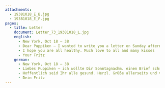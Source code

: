 ```yaml
---
attachments:
  - 19381018_E_B.jpg
  - 19381018_E_F.jpg
pages:
  - title: Letter
    document: Letter_73_19381018_L.jpg
    english:
      - New York, Oct 18 – 38
      - Dear Puppiken – I wanted to write you a letter on Sunday afternoon. Unfortunately, I was unable to because of my visit with the Leibholzs. That’s why I will only write a few lines to send you the enclosed card via the Queen Mary, which sails tomorrow. It is the same card that was lost. You now have everything you need. Send the enclosed card to Walther. He should set up a new appointment for you. I hope that you will now have success. I will write more these days [and send it with] the Europa, which sails on October 21.
      - I hope you are all healthy. Much love to all and many kisses
      - Your Fritz
    german:
      - New York, Oct 18 – 38
      - Liebes Puppiken – ich wollte Dir Sonntagnachm. einen Brief schreiben. Leider bin ich durch Besuch bei Leibholz verhindert worden. Ich schreibe Dir deshalb nur ein paar Reihen, um Dir die beiliegende Karte mit der „Queen Mary“, die morgen segelt, zu senden. Es ist dieselbe Karte, die verloren gegangen ist. Du hast nun sämtliche Sachen zusammen. Schicke die beiliegende Karte an Walther. Er soll für Dich einen neuen Termin ausmachen. Ich hoffe, dass Du nun Erfolg haben wirst. Ich schreibe dieser Tage mehr mit der Europa, die am 21.10. segelt.
      - Hoffentlich seid Ihr alle gesund. Herzl. Grüße allerseits und viele Küsse
      - Dein Fritz
---
```

  